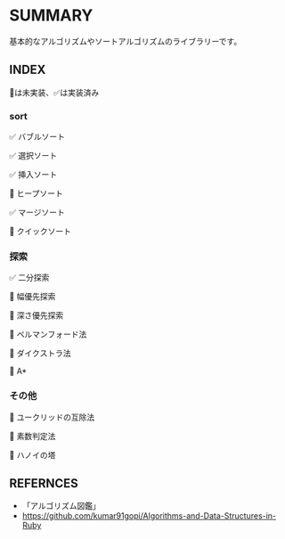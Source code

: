 # SUMMARY
基本的なアルゴリズムやソートアルゴリズムのライブラリーです。

## INDEX
🔵は未実装、✅は実装済み

### sort
✅ バブルソート

✅ 選択ソート

✅ 挿入ソート

🔵 ヒープソート

✅ マージソート

🔵 クイックソート

### 探索
✅ 二分探索

🔵 幅優先探索

🔵 深さ優先探索

🔵 ベルマンフォード法

🔵 ダイクストラ法

🔵 A*

### その他
🔵 ユークリッドの互除法

🔵 素数判定法

🔵 ハノイの塔

## REFERNCES
- 「アルゴリズム図鑑」
- https://github.com/kumar91gopi/Algorithms-and-Data-Structures-in-Ruby
